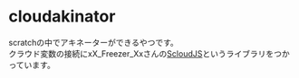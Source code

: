# cloudakinator
scratchの中でアキネーターができるやつです。  
クラウド変数の接続にxX_Freezer_Xxさんの[ScloudJS](https://www.npmjs.com/package/scloudjs)というライブラリをつかっています。  
